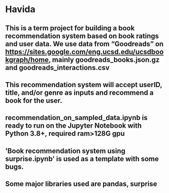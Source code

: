 # Havida

## This is a term project for building a book recommendation system based on book ratings and user data. We use data from “Goodreads” on https://sites.google.com/eng.ucsd.edu/ucsdbookgraph/home, mainly goodreads_books.json.gz and goodreads_interactions.csv

## This recommendation system will accept userID, title, and/or genre as inputs and recommend a book for the user.

## recommendation_on_sampled_data.ipynb is ready to run on the Jupyter Notebook with Python 3.8+, required ram>128G gpu

## 'Book recommendation system using surprise.ipynb' is used as a template with some bugs.

## Some major libraries used are pandas, surprise
